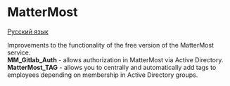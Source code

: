 # MatterMost
[Русский язык](https://github.com/AleksandrMikoshi/MatterMost/blob/main/Readme_ru.md)

Improvements to the functionality of the free version of the MatterMost service.   
**MM_Gitlab_Auth** - allows authorization in MatterMost via Active Directory.   
**MatterMost_TAG** - allows you to centrally and automatically add tags to employees depending on membership in Active Directory groups.